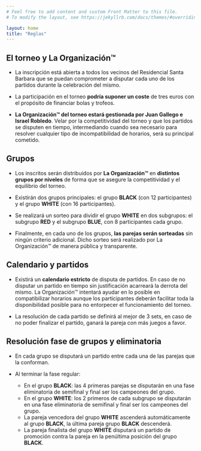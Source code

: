 ```yaml
---
# Feel free to add content and custom Front Matter to this file.
# To modify the layout, see https://jekyllrb.com/docs/themes/#overriding-theme-defaults

layout: home
title: "Reglas"
---
```


## El torneo y La Organización™

* La inscripción está abierta a todos los vecinos del Residencial Santa Barbara que se puedan comprometer a disputar cada uno de los partidos durante la celebración del mismo.

* La participación en el torneo **podría suponer un coste** de tres euros con el propósito de financiar bolas y trofeos.

* **La Organización™ del torneo estará gestionada por Juan Gallego e Israel Robledo**. Velar por la competitividad del torneo y que los partidos se disputen en tiempo, intermediando cuando sea necesario para resolver cualquier tipo de incompatibilidad de horarios, será su principal cometido.

## Grupos

* Los inscritos serán distribuidos por **La Organización™** en **distintos grupos por niveles** de forma que se asegure la competitividad y el equilibrio del torneo.

* Existirán dos grupos principales: el grupo **BLACK** (con 12 participantes) y el grupo **WHITE** (con 16 participantes).

* Se realizará un sorteo para dividir el grupo **WHITE** en dos subgrupos: el subgrupo **RED** y el subgrupo **BLUE**, con 8 participantes cada grupo.

* Finalmente, en cada uno de los grupos, **las parejas serán sorteadas** sin ningún criterio adicional. Dicho sorteo será realizado por La Organización™ de manera pública y transparente.

## Calendario y partidos

* Existirá un **calendario estricto** de disputa de partidos. En caso de no disputar un partido en tiempo sin justificación acarreará la derrota del mismo. La Organización™ intentará ayudar en lo posible en compatibilizar horarios aunque los participantes deberán facilitar toda la disponibilidad posible para no entorpecer el funcionamiento del torneo.

* La resolución de cada partido se definirá al mejor de 3 sets, en caso de no poder finalizar el partido, ganará la pareja con más juegos a favor.

<div style="page-break-after: always;"></div>

## Resolución fase de grupos y eliminatoria

* En cada grupo se disputará un partido entre cada una de las parejas que la conforman.

* Al terminar la fase regular:

  * En el grupo **BLACK**: las 4 primeras parejas se disputarán en una fase eliminatoria de semifinal y final ser los campeones del grupo.
  * En el grupo **WHITE**: los 2 primeros de cada subgrupo se disputarán en una fase eliminatoria de semifinal y final ser los campeones del grupo.
  * La pareja vencedora del grupo **WHITE** ascenderá automáticamente al grupo **BLACK**, la última pareja grupo **BLACK** descenderá.
  * La pareja finalista del grupo **WHITE** disputará un partido de promoción contra la pareja en la penúltima posición del grupo **BLACK**.
